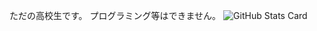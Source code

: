 ただの高校生です。
プログラミング等はできません。
![GitHub Stats Card](https://github-readme-stats.vercel.app/api?username=xdcyw)
